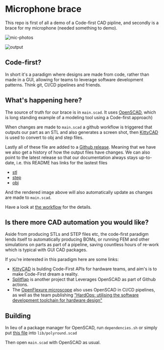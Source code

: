 # Microphone brace

This repo is first of all a demo of a Code-first CAD pipline, and secondly is a brace for my microphone (needed something to demo).

![mic-photos](https://user-images.githubusercontent.com/29681384/173442178-0a78c227-26d1-4d2c-9fea-c7a23319518f.png)

![output](https://github.com/Irev-Dev/playground/releases/latest/download/output.png)

## Code-first?

In short it's a paradigm where designs are made from code, rather than made in a GUI, allowing for teams to leverage software development patterns. Think git, CI/CD pipelines and friends.

## What's happening here?

The source of truth for our brace is in `main.scad`. It uses [OpenSCAD](https://openscad.org/), which is long standing example of a modeling tool using a Code-first approach)

When changes are made to `main.scad` a github workflow is triggered that outputs our part as an STL and also generates a screen shot, then [KittyCAD](https://kittycad.io/) is used to convert to obj and step files.

Lastly all of these file are added to a [Github release](https://github.com/Irev-Dev/playground/releases). Meaning that we have we also get a history of how the output files have changes. We can also point to the latest release so that our documentation always stays up-to-date, i.e. this README has links for the lastest files

- [stl](github.com/Irev-Dev/playground/releases/latest/download/output.stl)
- [step](github.com/Irev-Dev/playground/releases/latest/download/output.step)
- [obj](github.com/Irev-Dev/playground/releases/latest/download/output.obj)

And the rendered image above will also automatically update as changes are made to `main.scad`.

Have a look at [the workflow](https://github.com/Irev-Dev/playground/blob/main/.github/workflows/create-artifacts.yml) for the details.

## Is there more CAD automation you would like?

Aside from producing STLs and STEP files etc, the code-first paradigm lends itself to automatically producing BOMs, or running FEM and other simulations on parts as part of a pipeline, saving countless hours of re-work which is typical with GUI CAD packages.

If you're interested in this paradigm here are some links:
- [KittyCAD](https://kittycad.io/) is bulding Code-First APIs for hardware teams, and aim's is to make Code-First dream a reality.
- [Splitflap](https://github.com/scottbez1/splitflap) is another project that Leverages OpenSCAD as part of Github actions.
- The [OpenFlexure microscope](https://gitlab.com/openflexure/openflexure-microscope) also uses OpenSCAD in CI/CD pipelines, as well as the team publishing ["HardOps: utilising the software development toolchain for hardware design"](https://www.tandfonline.com/doi/full/10.1080/0951192X.2022.2028188)

## Building

In lieu of a package manager for OpenSCAD, run `dependencies.sh` or simply put [this file](https://raw.githubusercontent.com/Irev-Dev/Round-Anything/1.0.4/polyround.scad) into `lib/polyround.scad`

Then open `main.scad` with OpenSCAD as usual.
